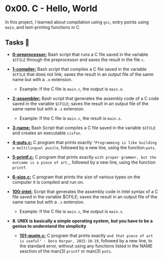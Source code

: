# 0x00. C - Hello, World

In this project, I learned about compilation using `gcc`, entry
points using `main`, and text-printing functions in C.

## Tasks :page_with_curl:

  - **[0-preprocessor:](./0-preprocessor)** Bash script that runs a C file saved in the
  variable `$CFILE` through the preprocessor and saves the result in the file `c`.

  - **[1-compiler:](./1-compiler)** Bash script that compiles a C file saved in the
  variable `$CFILE` that does not link; saves the result in an output file of the
  same name but with a `.o` extension.
    * Example: If the C file is `main.c`, the output is `main.o`.

  - **[2-assembler:](./2-assembler)** Bash script that generates the assembly code of a
  C code saved in the variable `$CFILE`; saves the result in an output file of the
  same name but with a `.s` extension.
    * Example: If the C file is `main.c`, the result is `main.s`.

  - **[3-name:](./3-name)** Bash Script that compiles a C file saved in the variable
  `$CFILE` and creates an executable `cisfun`.

  - **[4-puts.c:](./4-puts.c)** C program that prints exactly `"Programming is like building
  a multilingual puzzle`, followed by a new line, using the function `puts`.

  - **[5-printf.c:](./5-printf.c)** C program that prints exactly `with proper grammer, but
  the outcome is a piece of art,`, followed by a new line, using the function `printf`.

  - **[6-size.c:](./6-size.c)** C program that prints the size of various types on the computer
  it is compiled and run on.

  - **[100-intel:](./100-intel)** Script that generates the assembly code in Intel syntax of a
  C file saved in the variable $CFILE; saves the result in an output file of the same name
  but with a `.s` extension.
    * Example: If the C file is `main.c`, the output is `main.s`.

  - **8. UNIX is basically a simple operating system, but you have to be a genius to understand the simplicity**
     * **[101-quote.c:](./101-quote.c)** C program that prints exactly `and that piece of art is
  useful" - Dora Korpar, 2015-10-19`, followed by a new line, to the standard error,
  without using any functions listed in the NAME sesction of the man(3) `printf` or man(3)
  `puts`.
